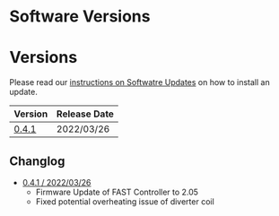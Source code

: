 # Software Versions

# Versions

Please read our [instructions on Softwatre Updates](software_updates.md) on how to install an update.

| Version                                                              | Release Date   |
| -------------------------------------------------------------------- | -------------- |
| [0.4.1](https://images.the-forgotten-tales.com/totan_0.4.1.image)    | 2022/03/26     |

## Changlog

 * [0.4.1 / 2022/03/26](https://images.the-forgotten-tales.com/totan_0.4.1.image)
   * Firmware Update of FAST Controller to 2.05
   * Fixed potential overheating issue of diverter coil

